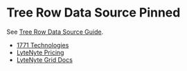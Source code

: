 # Tree Row Data Source Pinned

See [Tree Row Data Source Guide](https://1771technologies.com/docs/row-tree-data-source).

- [1771 Technologies](https://1771technologies.com)
- [LyteNyte Pricing](https://1771technologies.com/pricing)
- [LyteNyte Grid Docs](https://1771technologies.com/docs/intro-getting-started)
